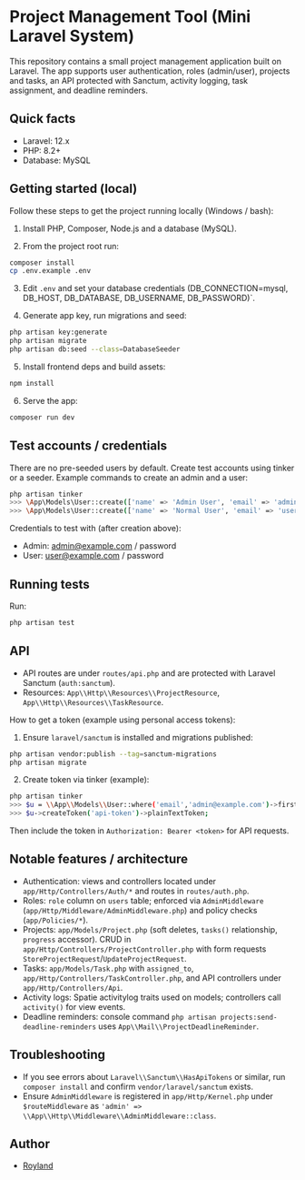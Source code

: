 # Project Management Tool (Mini Laravel System)

This repository contains a small project management application built on Laravel. The app supports user authentication, roles (admin/user), projects and tasks, an API protected with Sanctum, activity logging, task assignment, and deadline reminders.

## Quick facts

-   Laravel: 12.x
-   PHP: 8.2+
-   Database: MySQL

## Getting started (local)

Follow these steps to get the project running locally (Windows / bash):

1. Install PHP, Composer, Node.js and a database (MySQL).

2. From the project root run:

```bash
composer install
cp .env.example .env
```

3. Edit `.env` and set your database credentials (DB_CONNECTION=mysql, DB_HOST, DB_DATABASE, DB_USERNAME, DB_PASSWORD)`.

4. Generate app key, run migrations and seed:

```bash
php artisan key:generate
php artisan migrate
php artisan db:seed --class=DatabaseSeeder
```

5. Install frontend deps and build assets:

```bash
npm install
```

6. Serve the app:

```bash
composer run dev
```

## Test accounts / credentials

There are no pre-seeded users by default. Create test accounts using tinker or a seeder. Example commands to create an admin and a user:

```bash
php artisan tinker
>>> \App\Models\User::create(['name' => 'Admin User', 'email' => 'admin@example.com', 'password' => bcrypt('password'), 'role' => 'admin']);
>>> \App\Models\User::create(['name' => 'Normal User', 'email' => 'user@example.com', 'password' => bcrypt('password'), 'role' => 'user']);
```

Credentials to test with (after creation above):

-   Admin: admin@example.com / password
-   User: user@example.com / password

## Running tests

Run:

```bash
php artisan test
```

## API

-   API routes are under `routes/api.php` and are protected with Laravel Sanctum (`auth:sanctum`).
-   Resources: `App\\Http\\Resources\\ProjectResource`, `App\\Http\\Resources\\TaskResource`.

How to get a token (example using personal access tokens):

1. Ensure `laravel/sanctum` is installed and migrations published:

```bash
php artisan vendor:publish --tag=sanctum-migrations
php artisan migrate
```

2. Create token via tinker (example):

```bash
php artisan tinker
>>> $u = \\App\\Models\\User::where('email','admin@example.com')->first();
>>> $u->createToken('api-token')->plainTextToken;
```

Then include the token in `Authorization: Bearer <token>` for API requests.

## Notable features / architecture

-   Authentication: views and controllers located under `app/Http/Controllers/Auth/*` and routes in `routes/auth.php`.
-   Roles: `role` column on `users` table; enforced via `AdminMiddleware` (`app/Http/Middleware/AdminMiddleware.php`) and policy checks (`app/Policies/*`).
-   Projects: `app/Models/Project.php` (soft deletes, `tasks()` relationship, `progress` accessor). CRUD in `app/Http/Controllers/ProjectController.php` with form requests `StoreProjectRequest`/`UpdateProjectRequest`.
-   Tasks: `app/Models/Task.php` with `assigned_to`, `app/Http/Controllers/TaskController.php`, and API controllers under `app/Http/Controllers/Api`.
-   Activity logs: Spatie activitylog traits used on models; controllers call `activity()` for view events.
-   Deadline reminders: console command `php artisan projects:send-deadline-reminders` uses `App\\Mail\\ProjectDeadlineReminder`.

## Troubleshooting

-   If you see errors about `Laravel\\Sanctum\\HasApiTokens` or similar, run `composer install` and confirm `vendor/laravel/sanctum` exists.
-   Ensure `AdminMiddleware` is registered in `app/Http/Kernel.php` under `$routeMiddleware` as `'admin' => \\App\\Http\\Middleware\\AdminMiddleware::class`.

## Author

-   [Royland](https://github.com/roylandvp)
